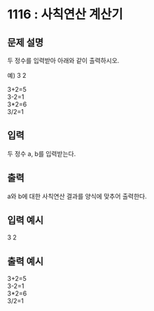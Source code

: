 # 1116 : 사칙연산 계산기

## 문제 설명

두 정수를 입력받아 아래와 같이 출력하시오.

예) 3 2

3+2=5</br>
3-2=1</br>
3\*2=6</br>
3/2=1</br>

## 입력

두 정수 a, b를 입력받는다.

## 출력

a와 b에 대한 사칙연산 결과를 양식에 맞추어 출력한다.

## 입력 예시

3 2

## 출력 예시

3+2=5</br>
3-2=1</br>
3\*2=6</br>
3/2=1</br>
